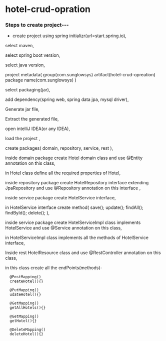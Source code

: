 # hotel-crud-opration
### Steps to create project---

- create project using spring initializr(url=start.spring.io),

select maven,

select spring boot version,

select java version,

project metadata(
    group(com.sunglowsys)
    artifact(hotel-crud-opreation)
    package name(com.sunglowsys)
  )
  
 select packaging(jar),
 
add dependency(spring web, spring data jpa, mysql driver),

Generate jar file,

Extract the generated file,

open intelliJ IDEA(or any IDEA),

load the project ,

create packages(
   domain,
   repository,
   service,
   rest
 ),
 
 inside domain package create Hotel domain class and use @Entity annotation on this class,
 
 in Hotel class define all the required properties of Hotel,
 
 inside repository package create HotelRepository interface extending JpaRepository and use @Repository annotation on this interface ,
 
 inside service package create HotelService interface,
 
 in HotelService interface create method(
    save();
    update();
    findAll();
    findById();
    delete();
  ),
  
  inside service package create HotelServiceImpl class implements HotelService and use @Service annotation on this class,
  
  in HotelServiceImpl class implements all the methods of HotelService interface,
  
  Inside rest HotelResource class and use @RestController annotation on this class,
  
  in this class create all the endPoints(methods)-
      
      @PostMapping()
      createHotel(){}
      
      @PutMapping()
      udateHotel(){}
      
      @GetMapping()
      getAllHotels(){}
      
      @GetMapping()
      getHotel(){}
      
      @DeleteMapping()
      deleteHotel(){}
